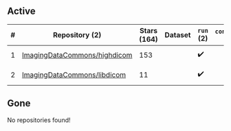 ## Active
| # | Repository (2) | Stars (164) | Dataset | `run` (2) | `containers-run` | Last Modified |
| --- | --- | --- | --- | --- | --- | --- |
| 1 | [ImagingDataCommons/highdicom](https://github.com/ImagingDataCommons/highdicom) | 153 |  | :heavy_check_mark: |  | 2024-02-02 22:03:39+00:00 |
| 2 | [ImagingDataCommons/libdicom](https://github.com/ImagingDataCommons/libdicom) | 11 |  | :heavy_check_mark: |  | 2024-02-16 16:37:31+00:00 |

## Gone
No repositories found!
